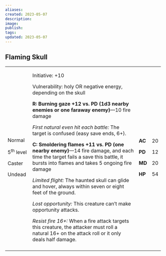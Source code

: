```yaml
---
aliases: 
created: 2023-05-07
description: 
image: 
publish: 
tags: 
updated: 2023-05-07
---
```


## Flaming Skull

<table>
<colgroup>
<col style="width: 16%" />
<col style="width: 72%" />
<col style="width: 5%" />
<col style="width: 5%" />
</colgroup>
<tbody>
<tr class="odd">
<td><p>Normal</p>
<p>5<sup>th</sup> level</p>
<p>Caster</p>
<p>Undead</p></td>
<td><p>Initiative: +10</p>
<p>Vulnerability: holy OR negative energy, depending on the skull</p>
<p><strong>R: Burning gaze +12 vs. PD (1d3 nearby enemies or one faraway
enemy)</strong>—10 fire damage</p>
<p><em>First natural even hit each battle:</em> The target is confused
(easy save ends, 6+).</p>
<p><strong>C: Smoldering flames +11 vs. PD (one nearby
enemy)</strong>—14 fire damage, and each time the target fails a save
this battle, it bursts into flames and takes 5 ongoing fire damage</p>
<p><em>Limited flight:</em> The haunted skull can glide and hover,
always within seven or eight feet of the ground.</p>
<p><em>Lost opportunity:</em> This creature can’t make opportunity
attacks.</p>
<p><em>Resist fire 16+:</em> When a fire attack targets this creature,
the attacker must roll a natural 16+ on the attack roll or it only deals
half damage.</p></td>
<td><p><strong>AC</strong></p>
<p><strong>PD</strong></p>
<p><strong>MD</strong></p>
<p><strong>HP</strong></p></td>
<td><p>20</p>
<p>12</p>
<p>20</p>
<p>54</p></td>
</tr>
<tr class="even">
<td></td>
<td></td>
<td></td>
<td></td>
</tr>
</tbody>
</table>

